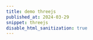 ```yaml
---
title: demo threejs
published_at: 2024-03-29
snippet: threejs
disable_html_sanitization: true
---
```


<div id="three_container"></div>

<script type="module">

import * as THREE from "three";
import {OrbitControls} from "three/addons/controls/OrbitControls.js";
import {mergeBufferGeometries} from "three/addons/utils/BufferGeometryUtils.js";

import { EffectComposer } from 'three/addons/postprocessing/EffectComposer.js';
import { RenderPass } from 'three/addons/postprocessing/RenderPass.js';
import { ShaderPass } from "three/addons/postprocessing/ShaderPass.js";
import { UnrealBloomPass } from 'three/addons/postprocessing/UnrealBloomPass.js';

console.clear();

class Postprocessing {
  constructor(scene, camera, renderer) {
    const renderScene = new RenderPass(scene, camera);
    const bloomPass = new UnrealBloomPass(
      new THREE.Vector2(window.innerWidth, window.innerHeight),
      1.25,
      0.25,
      0
    );
    let samples = 4;
    const target1 = new THREE.WebGLRenderTarget(
      window.innerWidth,
      window.innerHeight,
      {
        type: THREE.FloatType,
        format: THREE.RGBAFormat,
        encoding: THREE.sRGBEncoding,
        samples: samples
      }
    );
    this.bloomComposer = new EffectComposer(renderer, target1);
    this.bloomComposer.renderToScreen = false;
    this.bloomComposer.addPass(renderScene);
    this.bloomComposer.addPass(bloomPass);
    const finalPass = new ShaderPass(
      new THREE.ShaderMaterial({
        uniforms: {
          baseTexture: { value: null },
          bloomTexture: { value: this.bloomComposer.renderTarget2.texture }
        },
        vertexShader: `varying vec2 vUv; void main() { vUv = uv; gl_Position = projectionMatrix * modelViewMatrix * vec4( position, 1.0 ); }`,
        fragmentShader: `uniform sampler2D baseTexture; uniform sampler2D bloomTexture; varying vec2 vUv; void main() { gl_FragColor = ( texture2D( baseTexture, vUv ) + vec4( 1.0 ) * texture2D( bloomTexture, vUv ) ); }`,
        defines: {}
      }),
      "baseTexture"
    );
    finalPass.needsSwap = true;
    const target2 = new THREE.WebGLRenderTarget(
      window.innerWidth,
      window.innerHeight,
      {
        type: THREE.FloatType,
        format: THREE.RGBAFormat,
        encoding: THREE.sRGBEncoding,
        samples: samples
      }
    );
    this.finalComposer = new EffectComposer(renderer, target2);
    this.finalComposer.addPass(renderScene);
    this.finalComposer.addPass(finalPass);
  }
}

class LightEmitterCurve extends THREE.Curve{
	constructor( radius, turns, height ) {
		super();
    this.radius = radius;
    this.height = height;
    this.turns = turns;
	}

	getPoint( t, optionalTarget = new THREE.Vector3() ) {

		return optionalTarget.setFromCylindricalCoords( this.radius, -Math.PI * 2 * this.turns * t, this.height * t );

	}

}

class LightEmitters extends THREE.Object3D{
  constructor(gu, count, maxR, height, turns, m){
    super();
    let gsBall = [];
    let gsEmitter = [];
    let start = maxR / 4;
    let totalWidth = maxR * 0.9 - start;
    let step = totalWidth / (count - 1);
    let v3 = new THREE.Vector3();
    let axis = new THREE.Vector3(0, 1, 0);
    for( let i = 0; i < count; i++){
      
      let shift = start + step * i;
      
      let gBall = new THREE.SphereGeometry(0.05, 64, 32, 0, Math.PI * 2, 0, Math.PI * 0.5);
      gBall.translate(0, 0, shift);
      gsBall.push(gBall);
      
      let lightEmitterCurve = new LightEmitterCurve(shift, turns, height);
      let gEmitter = new THREE.TubeGeometry(lightEmitterCurve, 200, 0.02, 16);
      gsEmitter.push(gEmitter);
    }
    
    let gBalls = mergeBufferGeometries(gsBall);
    let balls = new THREE.Mesh(gBalls, m.clone());
    balls.userData.nonGlowing = true;
    //balls.castShadow = true;
    this.add(balls);
    
    let gEmitters = mergeBufferGeometries(gsEmitter);
    let mEmitters = new THREE.MeshBasicMaterial({
      side: THREE.DoubleSide,
      color: new THREE.Color(1, 0.25, 0),
      onBeforeCompile: shader => {
        shader.uniforms.globalBloom = gu.globalBloom;
        shader.vertexShader = `
          varying vec3 vPos;
          ${shader.vertexShader}
        `.replace(
          `#include <begin_vertex>`,
          `#include <begin_vertex>
            vPos = position;
          `
        );
        //console.log(shader.vertexShader)
        shader.fragmentShader = `
          #define ss(a, b, c) smoothstep(a, b, c)
          uniform float globalBloom;
          varying vec3 vPos;
          ${shader.fragmentShader}
        `.replace(
        `#include <dithering_fragment>`,
        `#include <dithering_fragment>
          vec3 colNonGlow = vec3(1, 0.75, 0.75); // * pow((sin(vUv.x * 200. * PI2) * 0.5 + 0.5) * 0.6 + 0.4, 3.);
          vec3 colGlow = gl_FragColor.rgb;
          gl_FragColor.rgb = mix(colNonGlow, colGlow, globalBloom);
        `
      );
      }
    });
    mEmitters.defines = {"USE_UV" : ""};
    let emitters = new THREE.Mesh(gEmitters, mEmitters);
    //emitters.castShadow = true;
    this.add(emitters);
  }
}

class Belt extends THREE.Mesh{
  constructor(gu, mainSize, rBig, rSmall, width, m){
    let m1 = m.clone();
    m1.color.set("gray");
    //m1.side = THREE.DoubleSide;
    
    let hSize = mainSize;
    let path = new THREE.Shape()
    .absarc(0, 0, rBig, Math.PI * 1.5, Math.PI)
    .absarc(-hSize + rSmall, -hSize + rSmall, rSmall, Math.PI, Math.PI * 1.5)
    .lineTo(0, -hSize);
    
    const segs = 500;
    const hw = width * 0.5;
    let pathPts = path.getSpacedPoints(segs).reverse();
    /*
    let pg = new THREE.BufferGeometry().setFromPoints(pathPts);
    let pm = new THREE.PointsMaterial({color: "yellow", size: 0.05});
    let pp = new THREE.Points(pg, pm);
    */
    let g = new THREE.BoxGeometry(segs, 0.01, width, segs, 1, 1).translate(segs * 0.5, 0.005, 0);
    
    let vPrev = new THREE.Vector2(), vCurr = new THREE.Vector2(), vNext = new THREE.Vector2();
    let vCP = new THREE.Vector2(), vCN = new THREE.Vector2(), v2 = new THREE.Vector2(), cntr = new THREE.Vector2();
    
    let pos = g.attributes.position;
    for(let i = 0; i < pos.count; i++){
      let idxCurr = Math.round(pos.getX(i));
      let idxPrev = idxCurr == 0 ? segs - 1 : idxCurr - 1;
      let idxNext = idxCurr == segs ? 1 : idxCurr + 1;
      vPrev.copy(pathPts[idxPrev]);
      vCurr.copy(pathPts[idxCurr]);
      vNext.copy(pathPts[idxNext]);
      vCP.subVectors(vPrev, vCurr);
      vCN.subVectors(vNext, vCurr);
      let aCP = vCP.angle();
      let aCN = vCN.angle();
      let hA = Math.PI * 0.5 - (aCP - aCN) * 0.5;
      let aspect = Math.cos(hA);
      v2.set(vCurr.x, vCurr.y).multiplyScalar(pos.getY(i) / aspect);
      v2.rotateAround(cntr, hA).add(vCurr);
      pos.setXY(i, v2.x, v2.y);
    }
    g.rotateX(-Math.PI * 0.5);
    g.computeVertexNormals();
    super(g, m1);
    this.castShadow = true;
    this.receiveShadow = true;
    this.uniforms = {
      time: {value: 0},
      angularSpeed: {value: 0}
    }
    m1.onBeforeCompile = shader => {
      shader.uniforms.globalBloom = gu.globalBloom;
      shader.uniforms.time = this.uniforms.time;
      shader.uniforms.beltLength = {value: rBig * Math.PI * 1.5 + rSmall * Math.PI * 0.5 + (hSize - rSmall) *2}
      shader.uniforms.angularSpeed = this.uniforms.angularSpeed;
      shader.uniforms.rSmall = {value: rSmall};
      shader.fragmentShader = `
        #define ss(a, b, c) smoothstep(a, b, c)
        uniform float globalBloom;
        uniform float time;
        uniform float beltLength;
        uniform float angularSpeed;
        uniform float rSmall;
        ${shader.fragmentShader}
      `.replace(
        `#include <color_fragment>`,
        `#include <color_fragment>
          float linearSpeed = rSmall * angularSpeed;
          float uvX = mod(vUv.x * beltLength + time * linearSpeed, beltLength / 4.);
          float f = step(0.25, uvX) - step(0.75, uvX);
          diffuseColor.rgb = mix(diffuseColor.rgb, vec3(0.875), f);
        `
      ).replace(
        `#include <dithering_fragment>`,
        `#include <dithering_fragment>
          gl_FragColor.rgb = mix(gl_FragColor.rgb, vec3(0), globalBloom);
        `
      );
      //console.log(shader.fragmentShader);
      
    }
    m1.defines = {"USE_UV" : ""};
    //this.add(pp);
  }
}

class Roller extends THREE.Mesh{
  constructor(r, h, roundR, m){
    let m1 = m.clone();
    let profile = new THREE.Path()
      .moveTo(0, 0)
      .lineTo(r - roundR, 0)
      .absarc(r - roundR, roundR, roundR, Math.PI * 1.5, Math.PI * 2)
      //.moveTo(r, roundR)
      //.lineTo(r, h - roundR)
      .absarc(r - roundR, h - roundR, roundR, 0, Math.PI * 0.5)
      //.moveTo(r - roundR, h)
      .lineTo(0, h);
    let g = new THREE.LatheGeometry(profile.getPoints(50), 100);
    super(g, m1);
    this.castShadow = true;
    this.receiveShadow = true;
  }
}

class Base extends THREE.Mesh{
  constructor(w, h, R, roundR, m){
    let angleStep = Math.PI * 0.5;
    let wwr = w - R - roundR;
    let hwrr = h - roundR * 2;
    let shape = new THREE.Shape()
    .absarc(wwr, wwr, R, angleStep * 0, angleStep * 1)
    .absarc(-wwr, wwr, R, angleStep * 1, angleStep * 2)
    .absarc(-wwr, -wwr, R, angleStep * 2, angleStep * 3)
    .absarc(wwr, -wwr, R, angleStep * 3, angleStep * 4);

    let g = new THREE.ExtrudeGeometry(shape, {depth: hwrr, bevelEnabled: true, bevelThickness: roundR, bevelSize: roundR, bevelSegments: 10, curveSegments: 20});
    g.translate(0, 0, roundR);
    g.rotateX(-Math.PI * 0.5);
    super(g, m.clone());
    this.castShadow = true;
    this.receiveShadow = true;
  }
}

class Device extends THREE.Object3D{
  constructor(gu){
    super();
    let m = new THREE.MeshLambertMaterial({color: new THREE.Color().setScalar(0.75)});
    let base = new Base(4, 1, 0.5, 0.05, m);
    
    const rBig = 3.75;
    const rSmall = 0.5;
    
    let lightEmitters = new LightEmitters(gu, 15, rBig, rBig * 3, 1.25, m);
    lightEmitters.position.set(0, 0.25, 0);
    
    let rollerBig = new Roller(rBig, 0.25, 0.05, m);
    rollerBig.material.color.multiplyScalar(0.75);
    rollerBig.position.set(0, 1, 0);
    rollerBig.add(lightEmitters);
    base.add(rollerBig);
    
    let rotationIndicator = new THREE.Mesh(new THREE.SphereGeometry(0.05, 64, 16, 0, Math.PI * 2, 0, Math.PI * 0.5), new THREE.MeshBasicMaterial({color: new THREE.Color(0, 0.75, 1)}));
    rotationIndicator.position.set(0.35, 0.25, 0);
    let rollerSmall = new Roller(rSmall, 0.25, 0.05, m);
    rollerSmall.material.color.multiplyScalar(0.75);
    rollerSmall.position.set(-3.25, 1, 3.25);
    rollerSmall.add(rotationIndicator);
    base.add(rollerSmall);
    
    let belt = new Belt(gu, rBig, rBig, rSmall, 0.125, m);
    belt.position.set(0, 1.125, 0);
    base.add(belt);
    
    this.add(base);
    
    const gearRatio = rBig / rSmall;
    const angularSpeed = Math.PI;
    belt.uniforms.angularSpeed.value = angularSpeed;
    this.update = t => {
      let time = t * angularSpeed;
      rollerSmall.rotation.y = time;
      rollerBig.rotation.y = time / gearRatio;
      belt.uniforms.time.value = t;
    }
    
    [rollerSmall, rollerBig, base].forEach(o => {
      o.userData.nonGlowing = true;
    })
  }
}

class Table extends THREE.Mesh{
  constructor(gu, bgColor){
    let g = new THREE.PlaneGeometry(20, 20).rotateX(-Math.PI * 0.5);
    let m = new THREE.MeshLambertMaterial({
      color: new THREE.Color().setScalar(0.5).getHex(),
      onBeforeCompile: shader => {
        shader.uniforms.globalBloom = gu.globalBloom;
        shader.uniforms.bgColor = {value: new THREE.Color(bgColor)};
        shader.fragmentShader = `
          uniform float globalBloom;
          uniform vec3 bgColor;
          ${shader.fragmentShader}
        `.replace(
          `#include <dithering_fragment>`,
          `#include <dithering_fragment>
          
          float uvDist = distance(vUv, vec2(0.5)) * 2.;
          float f = smoothstep(0.5, 1., uvDist);
          gl_FragColor.rgb = mix(gl_FragColor.rgb, bgColor, f);
          
          gl_FragColor.rgb = mix(gl_FragColor.rgb, vec3(0), globalBloom);
          `
        );
        //console.log()
      }
    });
    m.defines = {"USE_UV" : ""};
    super(g, m);
    this.receiveShadow = true;
  }
}

let bgColors = {
  on: new THREE.Color(1, 0.25, 0).multiplyScalar(0.1).getHex(),
  off: 0x000000
}

let scene = new THREE.Scene();
scene.background = new THREE.Color(bgColors.off);
let camera = new THREE.PerspectiveCamera(45, innerWidth / innerHeight, 1, 1000);
camera.position.set(-5, 5, 10).setLength(18);
let renderer = new THREE.WebGLRenderer({antialias: false});
renderer.shadowMap.enabled = true;
renderer.shadowMap.type = THREE.PCFSoftShadowMap;
renderer.setSize(innerWidth, innerHeight);
document.body.appendChild(renderer.domElement);
window.addEventListener("resize", event => {
  camera.aspect = innerWidth / innerHeight;
  camera.updateProjectionMatrix();
  renderer.setSize(innerWidth, innerHeight);
  postprocessing.bloomComposer.setSize(innerWidth, innerHeight);
  postprocessing.finalComposer.setSize(innerWidth, innerHeight);
})

let controls = new OrbitControls(camera, renderer.domElement);
controls.enableDamping = true;
//controls.enablePan = false;
controls.target.set(0, 4, 0);

let light = new THREE.DirectionalLight(0xffffff, 0.2);
light.castShadow = true;
light.shadow.camera.top = 10;
light.shadow.camera.bottom = -10;
light.shadow.camera.left = -10;
light.shadow.camera.right = 10;
light.shadow.mapSize.width = 2048;
light.shadow.mapSize.height = 2048;
light.shadow.camera.near = 0;
light.shadow.camera.far = 20;
light.position.set(10, 20, 10).setLength(10);
scene.add(light, new THREE.AmbientLight(0xffffff, 0.3));

let gu = {
  globalBloom: {value: 0}  
}

/*let helper = new THREE.GridHelper();
helper.userData.nonGlowing = true;
scene.add(helper);*/
let device = new Device(gu);
scene.add(device);
let table = new Table(gu, bgColors.on);
scene.add(table);

scene.traverse(child => {
  if (child.userData.nonGlowing) {
    child.material.onBeforeCompile = shader => {
      shader.uniforms.globalBloom = gu.globalBloom;
      shader.fragmentShader = `
        uniform float globalBloom;
        ${shader.fragmentShader}
      `.replace(
        `#include <dithering_fragment>`,
        `#include <dithering_fragment>
          gl_FragColor.rgb = mix(gl_FragColor.rgb, vec3(0), globalBloom);
        `
      );
      //console.log(child.material.type);
      //console.log(shader.fragmentShader);
    }
  }
})

let postprocessing = new Postprocessing(scene, camera, renderer);

let clock = new THREE.Clock();

renderer.setAnimationLoop(() => {
  let t = clock.getElapsedTime();
  controls.update();
  device.update(t);
  //renderer.render(scene, camera);
  gu.globalBloom.value = 1;
  scene.background.set(bgColors.off);
  postprocessing.bloomComposer.render();
  gu.globalBloom.value = 0;
  scene.background.set(bgColors.on);
  postprocessing.finalComposer.render();
});

</script>
